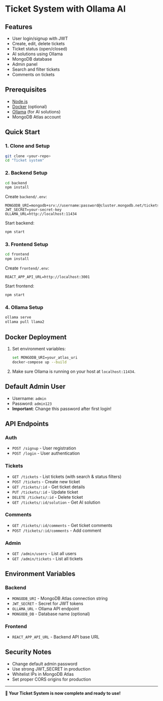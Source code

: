 # Ticket System with Ollama AI

## Features
- User login/signup with JWT
- Create, edit, delete tickets
- Ticket status (open/closed)
- AI solutions using Ollama
- MongoDB database
- Admin panel
- Search and filter tickets
- Comments on tickets

## Prerequisites
- [Node.js](https://nodejs.org/)
- [Docker](https://www.docker.com/) (optional)
- [Ollama](https://ollama.com/download) (for AI solutions)
- MongoDB Atlas account

## Quick Start

### 1. Clone and Setup
```bash
git clone <your-repo>
cd "Ticket system"
```

### 2. Backend Setup
```bash
cd backend
npm install
```

Create `backend/.env`:
```env
MONGODB_URI=mongodb+srv://username:password@cluster.mongodb.net/tickets
JWT_SECRET=your-secret-key
OLLAMA_URL=http://localhost:11434
```

Start backend:
```bash
npm start
```

### 3. Frontend Setup
```bash
cd frontend
npm install
```

Create `frontend/.env`:
```env
REACT_APP_API_URL=http://localhost:3001
```

Start frontend:
```bash
npm start
```

### 4. Ollama Setup
```bash
ollama serve
ollama pull llama2
```

## Docker Deployment

1. Set environment variables:
   ```bash
   set MONGODB_URI=your_atlas_uri
   docker-compose up --build
   ```

2. Make sure Ollama is running on your host at `localhost:11434`.

## Default Admin User
- Username: `admin`
- Password: `admin123`
- **Important**: Change this password after first login!

## API Endpoints

### Auth
- `POST /signup` - User registration
- `POST /login` - User authentication

### Tickets
- `GET /tickets` - List tickets (with search & status filters)
- `POST /tickets` - Create new ticket
- `GET /tickets/:id` - Get ticket details
- `PUT /tickets/:id` - Update ticket
- `DELETE /tickets/:id` - Delete ticket
- `GET /tickets/:id/solution` - Get AI solution

### Comments
- `GET /tickets/:id/comments` - Get ticket comments
- `POST /tickets/:id/comments` - Add comment

### Admin
- `GET /admin/users` - List all users
- `GET /admin/tickets` - List all tickets

## Environment Variables

### Backend
- `MONGODB_URI` - MongoDB Atlas connection string
- `JWT_SECRET` - Secret for JWT tokens
- `OLLAMA_URL` - Ollama API endpoint
- `MONGODB_DB` - Database name (optional)

### Frontend
- `REACT_APP_API_URL` - Backend API base URL

## Security Notes
- Change default admin password
- Use strong JWT_SECRET in production
- Whitelist IPs in MongoDB Atlas
- Set proper CORS origins for production

---

**🎉 Your Ticket System is now complete and ready to use!** 
